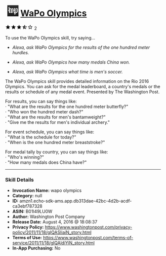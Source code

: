 # &nbsp;<img src="skill_icon" alt="WaPo Olympics icon" width="36"> [WaPo Olympics](http://alexa.amazon.com/#skills/amzn1.echo-sdk-ams.app.db313dae-42bc-4d2b-acdf-ca3ebf787328)
![3.5 stars](../../images/ic_star_black_18dp_1x.png)![3.5 stars](../../images/ic_star_black_18dp_1x.png)![3.5 stars](../../images/ic_star_black_18dp_1x.png)![3.5 stars](../../images/ic_star_half_black_18dp_1x.png)![3.5 stars](../../images/ic_star_border_black_18dp_1x.png) 2

To use the WaPo Olympics skill, try saying...

* *Alexa, ask WaPo Olympics for the results of the one hundred meter hurdles.*

* *Alexa, ask WaPo Olympics how many medals China won.*

* *Alexa, ask WaPo Olympics what time is men's soccer.*

The WaPo Olympics skill provides detailed information on the Rio 2016 Olympics. You can ask for the medal leaderboard, a country's medals or the results or schedule of any medal event. Presented by The Washington Post.

For results, you can say things like:   
· "What are the results for the one hundred meter butterfly?"  
· "Who won the hundred meter dash?"  
· "What are the results for men's bantamweight?"  
· "Give me the results for men's individual archery."  

For event schedule, you can say things like:  
· "What is the schedule for today?"  
· "When is the one hundred meter breaststroke?"  

For medal tally by country, you can say things like:  
· "Who's winning?"  
· "How many medals does China have?"

***

### Skill Details

* **Invocation Name:** wapo olympics
* **Category:** null
* **ID:** amzn1.echo-sdk-ams.app.db313dae-42bc-4d2b-acdf-ca3ebf787328
* **ASIN:** B01I49LU0W
* **Author:** Washington Post Company
* **Release Date:** August 4, 2016 @ 18:08:37
* **Privacy Policy:** https://www.washingtonpost.com/privacy-policy/2011/11/18/gIQASIiaiN_story.html
* **Terms of Use:** https://www.washingtonpost.com/terms-of-service/2011/11/18/gIQAldiYiN_story.html
* **In-App Purchasing:** No
